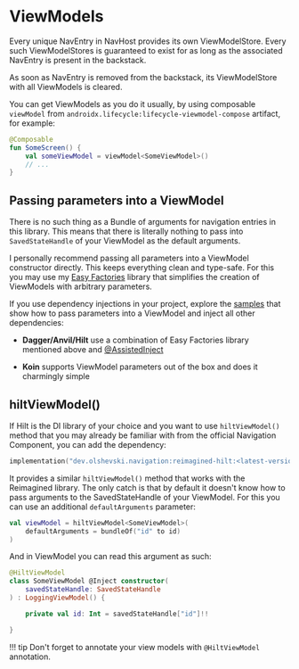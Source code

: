 # ViewModels

Every unique NavEntry in NavHost provides its own ViewModelStore. Every such ViewModelStores is guaranteed to exist for as long as the associated NavEntry is present in the backstack.

As soon as NavEntry is removed from the backstack, its ViewModelStore with all ViewModels is cleared.

You can get ViewModels as you do it usually, by using composable `viewModel` from `androidx.lifecycle:lifecycle-viewmodel-compose` artifact, for example:

```kotlin
@Composable
fun SomeScreen() {
    val someViewModel = viewModel<SomeViewModel>()
    // ...
}
```

## Passing parameters into a ViewModel

There is no such thing as a Bundle of arguments for navigation entries in this library. This means that there is literally nothing to pass into `SavedStateHandle` of your ViewModel as the default arguments.

I personally recommend passing all parameters into a ViewModel constructor directly. This keeps everything clean and type-safe. For this you may use my [Easy Factories](https://github.com/olshevski/viewmodel-easy-factories) library that simplifies the creation of ViewModels with arbitrary parameters.

If you use dependency injections in your project, explore the [samples](https://github.com/olshevski/compose-navigation-reimagined/tree/main/samples-di) that show how to pass parameters into a ViewModel and inject all other dependencies:

- **Dagger/Anvil/Hilt** use a combination of Easy Factories library mentioned above and [@AssistedInject](https://dagger.dev/dev-guide/assisted-injection)

- **Koin** supports ViewModel parameters out of the box and does it charmingly simple

## hiltViewModel()

If Hilt is the DI library of your choice and you want to use `hiltViewModel()` method that you may already be familiar with from the official Navigation Component, you can add the dependency:

```kotlin
implementation("dev.olshevski.navigation:reimagined-hilt:<latest-version>")
```

It provides a similar `hiltViewModel()` method that works with the Reimagined library. The only catch is that by default it doesn't know how to pass arguments to the SavedStateHandle of your ViewModel. For this you can use an additional `defaultArguments` parameter:

```kotlin
val viewModel = hiltViewModel<SomeViewModel>(
    defaultArguments = bundleOf("id" to id)
)
```

And in ViewModel you can read this argument as such:

```kotlin
@HiltViewModel
class SomeViewModel @Inject constructor(
    savedStateHandle: SavedStateHandle
) : LoggingViewModel() {

    private val id: Int = savedStateHandle["id"]!!

}
```

!!! tip
    Don't forget to annotate your view models with `@HiltViewModel` annotation.